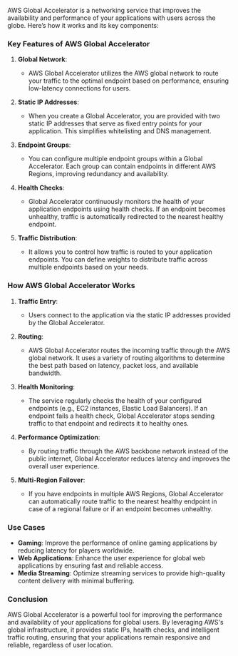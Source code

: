 AWS Global Accelerator is a networking service that improves the availability and performance of your applications with users across the globe. Here’s how it works and its key components:

### Key Features of AWS Global Accelerator

1. **Global Network**: 
   - AWS Global Accelerator utilizes the AWS global network to route your traffic to the optimal endpoint based on performance, ensuring low-latency connections for users.

2. **Static IP Addresses**:
   - When you create a Global Accelerator, you are provided with two static IP addresses that serve as fixed entry points for your application. This simplifies whitelisting and DNS management.

3. **Endpoint Groups**:
   - You can configure multiple endpoint groups within a Global Accelerator. Each group can contain endpoints in different AWS Regions, improving redundancy and availability.

4. **Health Checks**:
   - Global Accelerator continuously monitors the health of your application endpoints using health checks. If an endpoint becomes unhealthy, traffic is automatically redirected to the nearest healthy endpoint.

5. **Traffic Distribution**:
   - It allows you to control how traffic is routed to your application endpoints. You can define weights to distribute traffic across multiple endpoints based on your needs.

### How AWS Global Accelerator Works

1. **Traffic Entry**:
   - Users connect to the application via the static IP addresses provided by the Global Accelerator.

2. **Routing**:
   - AWS Global Accelerator routes the incoming traffic through the AWS global network. It uses a variety of routing algorithms to determine the best path based on latency, packet loss, and available bandwidth.

3. **Health Monitoring**:
   - The service regularly checks the health of your configured endpoints (e.g., EC2 instances, Elastic Load Balancers). If an endpoint fails a health check, Global Accelerator stops sending traffic to that endpoint and redirects it to healthy ones.

4. **Performance Optimization**:
   - By routing traffic through the AWS backbone network instead of the public internet, Global Accelerator reduces latency and improves the overall user experience.

5. **Multi-Region Failover**:
   - If you have endpoints in multiple AWS Regions, Global Accelerator can automatically route traffic to the nearest healthy endpoint in case of a regional failure or if an endpoint becomes unhealthy.

### Use Cases

- **Gaming**: Improve the performance of online gaming applications by reducing latency for players worldwide.
- **Web Applications**: Enhance the user experience for global web applications by ensuring fast and reliable access.
- **Media Streaming**: Optimize streaming services to provide high-quality content delivery with minimal buffering.

### Conclusion

AWS Global Accelerator is a powerful tool for improving the performance and availability of your applications for global users. By leveraging AWS's global infrastructure, it provides static IPs, health checks, and intelligent traffic routing, ensuring that your applications remain responsive and reliable, regardless of user location.